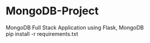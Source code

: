 # MongoDB-Project
MongoDB Full Stack Application using Flask, MongoDB <br>
pip install -r requirements.txt
